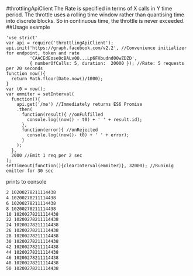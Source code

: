 #throttlingApiClient
The Rate is specified in terms of X calls in Y time period.
The throttle uses a rolling time window rather than quantising time into discrete blocks. So in continuous time, the throttle is never exceeded.
##Usage example
```node
'use strict'
var api = require('throttlingApiClient');
api.init('https://graph.facebook.com/v2.2', //Convenience initializer for endpoint, token and rate
         'CAACEdEose0cBALv0O...Lp6FXbudnd00wZDZD',
         { numberOfCalls: 5, duration:  20000 }); //Rate: 5 requests per 20 seconds
function now(){
  return Math.floor(Date.now()/1000);
}
var t0 = now();
var emmiter = setInterval(
  function(){
    api.get('/me') //Immediately returns ES6 Promise
    .then(
      function(result){ //onFulfilled
        console.log((now() - t0) + ' ' + result.id);
      },
      function(error){ //onRejected
        console.log((now()- t0) + ' ' + error);
      }
    );
  },
  2000 //Emit 1 req per 2 sec
);
setTimeout(function(){clearInterval(emmiter)}, 32000); //Runinig emitter for 30 sec
```
prints to console
```bash
2 10200278211114438
4 10200278211114438
6 10200278211114438
8 10200278211114438
10 10200278211114438
22 10200278211114438
24 10200278211114438
26 10200278211114438
28 10200278211114438
30 10200278211114438
42 10200278211114438
44 10200278211114438
46 10200278211114438
48 10200278211114438
50 10200278211114438
```
